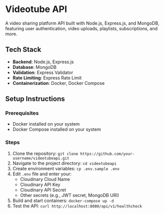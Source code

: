 # Videotube API

A video sharing platform API built with Node.js, Express.js, and MongoDB, featuring user authentication, video uploads, playlists, subscriptions, and more.

## Tech Stack

- **Backend**: Node.js, Express.js
- **Database**: MongoDB
- **Validation**: Express Validator
- **Rate Limiting**: Express Rate Limit
- **Containerization**: Docker, Docker Compose

## Setup Instructions

### Prerequisites

- Docker installed on your system
- Docker Compose installed on your system

### Steps

1. Clone the repository: `git clone https://github.com/your-username/videotubeapi.git`
2. Navigate to the project directory: `cd videotubeapi`
3. Create environment variables: `cp .env.sample .env`
4. Edit `.env` file and enter your:
   - Cloudinary Cloud Name
   - Cloudinary API Key
   - Cloudinary API Secret
   - Other secrets (e.g., JWT secret, MongoDB URI)
5. Build and start containers: `docker-compose up -d`
6. Test the API: `curl http://localhost:8080/api/v1/healthcheck`
